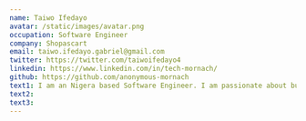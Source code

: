 ```yaml
---
name: Taiwo Ifedayo
avatar: /static/images/avatar.png
occupation: Software Engineer
company: Shopascart
email: taiwo.ifedayo.gabriel@gmail.com
twitter: https://twitter.com/taiwoifedayo4
linkedin: https://www.linkedin.com/in/tech-mornach/
github: https://github.com/anonymous-mornach
text1: I am an Nigera based Software Engineer. I am passionate about building scalable applications and Artificial Intelligence. I am also fascinated with Medcine and wish to make a career out of it someday.
text2:
text3:
---
```

